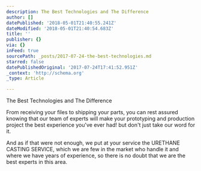 ```yaml
---
description: The Best Technologies and The Difference
author: []
datePublished: '2018-05-01T21:40:55.241Z'
dateModified: '2018-05-01T21:40:54.683Z'
title: ''
publisher: {}
via: {}
inFeed: true
sourcePath: _posts/2017-07-24-the-best-technologies.md
starred: false
datePublishedOriginal: '2017-07-24T17:41:52.951Z'
_context: 'http://schema.org'
_type: Article

---
```

The Best Technologies and The Difference

From receiving your files to shipping your parts, you can rest assured knowing that our team of experts will make your prototyping and production project the best experience you've ever had! but don't just take our word for it.

And as if that were not enough, we put at your service the URETHANE CASTING SERVICE, which we are few in the market who handle it and where we have years of experience, so there is no doubt that we are the best experts in this area.